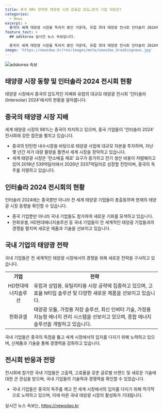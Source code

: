 ```yaml
---
title: 중국 98% 장악한 태양광 시장 호들갑 끊김…한국 기업 대응은?
categories:
  - News
excerpt: >
  중국이 세계 태양광 시장을 독차지 중인 가운데, 유럽 최대 태양광 전시회 인터솔라 2024에서 중국 기업이 부스를 차렸다. 화웨이 등 세계 태양광 시장을 석권한 중국 기업의 부스가 압도적이었는데, 시장규모가 계속 성장하고 있는 가운데 미국, 유럽에서 중국산 태양광을 견제하려는 움직임이 나타나면서 다른 기업들에게도 기회가 열리고 있다고 전문가들은 전망한다. 한국 기업들도 수출을 노리는 전략으로 인터솔라 2024에 참가하며 적극적으로 시장을 공략하고 있다.
feature_text: >
  ## adskorea 실시간 뉴스 속보입니다.

  중국이 세계 태양광 시장을 독차지 중인 가운데, 유럽 최대 태양광 전시회 인터솔라 2024에서 중국 기업이 부스를 차렸다. 화웨이 등 세계 태양광 시장을 석권한 중국 기업의 부스가 압도적이었는데, 시장규모가 계속 성장하고 있는 가운데 미국, 유럽에서 중국산 태양광을 견제하려는 움직임이 나타나면서 다른 기업들에게도 기회가 열리고 있다고 전문가들은 전망한다. 한국 기업들도 수출을 노리는 전략으로 인터솔라 2024에 참가하며 적극적으로 시장을 공략하고 있다.
image: 'https://newsdao.kr/res/images/meta/newsdao_breakingnews.jpg'
---
```


<p><img src="https://newsdao.kr/res/images/meta/newsdao_breakingnews.jpg" alt="adskorea 속보" /></p>

<h2 data-ke-size="size26">태양광 시장 동향 및 인터솔라 2024 전시회 현황</h2>

<p data-ke-size="size16">태양광 시장에서 중국의 압도적인 지배와 유럽의 대규모 태양광 전시회 '인터솔라(Intersolar) 2024'에서의 현황을 알아봅니다.</p>

<h2 data-ke-size="size24">중국의 태양광 시장 지배</h2>

<p data-ke-size="size16">세계 태양광 시장의 98%는 중국이 차지하고 있으며, 중국 기업들이 '인터솔라 2024' 전시회에 강한 참전을 펼치고 있습니다.</p>

<ul>
  <li>중국의 탄탄한 내수시장을 바탕으로 태양광 사업에 대규모 자본을 투자하며, 지난 몇 년간 저가 대량 물량을 풀면서 세계 시장을 장악하고 있습니다.</li>
  <li>세계 태양광 시장은 '탄소배출 제로' 요구가 증가하고 전기 생산 비용이 저렴해지고 있어 2018년 539억달러에서 2026년 3337억달러로 성장할 전망이며, 중국의 독주를 지탱하고 있습니다.</li>
</ul>

<h2 data-ke-size="size24">인터솔라 2024 전시회의 현황</h2>

<p data-ke-size="size16">인터솔라 2024에는 중국뿐만 아니라 전 세계 태양광 기업들이 총출동하며 현재의 태양광 시장 동향을 확인할 수 있습니다.</p>

<ul>
  <li>중국 기업뿐만 아니라 국내 기업들도 참가하여 새로운 기회를 모색하고 있습니다.</li>
  <li>한화큐셀, HD현대에너지솔루션 등 국내 기업들이 전 세계적인 태양광 기업들과의 경쟁을 펼치며 새로운 제품과 기술을 선보이고 있습니다.</li>
</ul>

<h2 data-ke-size="size24">국내 기업의 태양광 전략</h2>

<p data-ke-size="size16">국내 기업들은 전 세계적인 태양광 시장에서의 경쟁을 위해 새로운 전략을 구사하고 있습니다.</p>

<table>
  <tr>
    <td style="text-align: center;"><b>기업</b></td>
    <td style="text-align: center;"><b>전략</b></td>
  </tr>
  <tr>
    <td style="text-align: center;">HD현대에너지솔루션</td>
    <td>유럽과 상업용, 유틸리티용 시장 공략에 집중하고 있으며, 고효율 N타입 솔루션 및 다양한 새로운 제품을 선보이고 있습니다.</td>
  </tr>
  <tr>
    <td style="text-align: center;">한화큐셀</td>
    <td>태양광 모듈, 가정용 저장 솔루션, 최신 인버터 기술, 가정용 지능형 에너지 관리 시스템을 선보이고 있으며, 종합 에너지 솔루션을 개발하고 있습니다.</td>
  </tr>
</table>

<p data-ke-size="size16">국내 기업들은 중국의 독점을 뚫고 세계 시장에서의 입지를 다지기 위해 노력하고 있으며, 신제품과 기술을 통해 경쟁력을 강화하고 있습니다.</p>

<h2 data-ke-size="size24">전시회 반응과 전망</h2>

<p data-ke-size="size16">전시회에 참가한 국내 기업들은 고출력, 고효율을 갖춘 글로벌 브랜드 및 새로운 기술에 대한 큰 관심을 받으며, 국내 기업들의 기술력과 경쟁력을 확인할 수 있었습니다.</p>

<ul>
  <li>국내 기업들은 중국의 독주를 깨고 전 세계 시장에서의 입지를 다지기 위해 적극적으로 노력하고 있으며, 이에 따른 국내 태양광 시장의 활성화가 기대됩니다.</li>
</ul>
실시간 뉴스 속보는, <a href="https://newsdao.kr" rel="dofollow">https://newsdao.kr</a>


